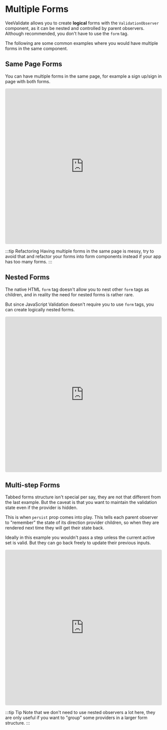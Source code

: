 # Multiple Forms

VeeValidate allows you to create **logical** forms with the `ValidationObserver` component, as it can be nested and controlled by parent observers. Although recommended, you don't have to use the `form` tag.

The following are some common examples where you would have multiple forms in the same component.

## Same Page Forms

You can have multiple forms in the same page, for example a sign up/sign in page with both forms.

<iframe src="https://codesandbox.io/embed/vue-template-kysb1?fontsize=14" title="VeeValidate multi-forms example" allow="geolocation; microphone; camera; midi; vr; accelerometer; gyroscope; payment; ambient-light-sensor; encrypted-media" style="width:100%; height:500px; border:0; border-radius: 4px; overflow:hidden;" sandbox="allow-modals allow-forms allow-popups allow-scripts allow-same-origin"></iframe>

:::tip Refactoring
Having multiple forms in the same page is messy, try to avoid that and refactor your forms into form components instead if your app has too many forms.
:::

## Nested Forms

The native HTML `form` tag doesn't allow you to nest other `form` tags as children, and in reality the need for nested forms is rather rare.

But since JavaScript Validation doesn't require you to use `form` tags, you can create logically nested forms.

<iframe src="https://codesandbox.io/embed/veevalidate-multi-forms-example-dfukg?fontsize=14" title="VeeValidate nested-forms example" allow="geolocation; microphone; camera; midi; vr; accelerometer; gyroscope; payment; ambient-light-sensor; encrypted-media" style="width:100%; height:500px; border:0; border-radius: 4px; overflow:hidden;" sandbox="allow-modals allow-forms allow-popups allow-scripts allow-same-origin"></iframe>

## Multi-step Forms

Tabbed forms structure isn't special per say, they are not that different from the last example. But the caveat is that you want to maintain the validation state even if the provider is hidden.

This is when `persist` prop comes into play. This tells each parent observer to "remember" the state of its direction provider children, so when they are rendered next time they will get their state back.

Ideally in this example you wouldn't pass a step unless the current active set is valid. But they can go back freely to update their previous inputs.

<iframe src="https://codesandbox.io/embed/veevalidate-30-multi-step-form-example-i4tfh?fontsize=14" title="VeeValidate 3.0 - Multi-step Form example" allow="geolocation; microphone; camera; midi; vr; accelerometer; gyroscope; payment; ambient-light-sensor; encrypted-media" style="width:100%; height:500px; border:0; border-radius: 4px; overflow:hidden;" sandbox="allow-modals allow-forms allow-popups allow-scripts allow-same-origin"></iframe>

:::tip Tip
Note that we don't need to use nested observers a lot here, they are only useful if you want to "group" some providers in a larger form structure.
:::

